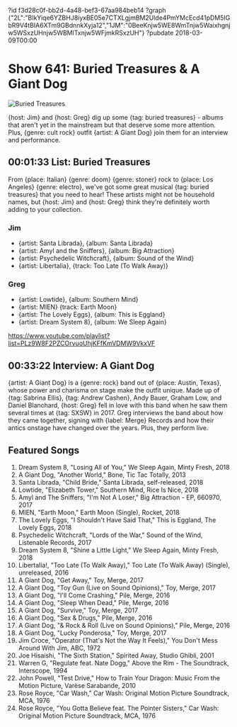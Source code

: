 ?id f3d28c0f-bb2d-4a48-bef3-67aa984beb14
?graph {"2L":"BIkYiqe6YZBHJ8iyxBE05e7CTXLgjmBM2Ulde4PmYMcEcd41pDM5IGbR9V4tBIA6XTm9GBdnnkXyja12","1JM":"0BeeKnjw5WE8WmTnjw5Waixhgnjw5WSxzUHnjw5WBMlTxnjw5WFjmkRSxzUH"}
?pubdate 2018-03-09T00:00

# Show 641: Buried Treasures & A Giant Dog

![Buried Treasures](https://static.soundopinions.org/images/2018/buried.jpg)

{host: Jim} and {host: Greg} dig up some {tag: buried treasures} - albums that aren't yet in the mainstream but that deserve some more attention. Plus, {genre: cult rock} outfit {artist: A Giant Dog} join them for an interview and performance.

## 00:01:33 List: Buried Treasures
From {place: Italian} {genre: doom} {genre: stoner} rock to {place: Los Angeles} {genre: electro}, we've got some great musical {tag: buried treasures} that you need to hear! These artists might not be household names, but {host: Jim} and {host: Greg} think they're definitely worth adding to your collection.

### Jim
- {artist: Santa Librada}, {album: Santa Librada}
- {artist: Amyl and the Sniffers}, {album: Big Attraction}
- {artist: Psychedelic Witchcraft}, {album: Sound of the Wind}
- {artist: Libertalia}, {track: Too Late (To Walk Away)}

### Greg
- {artist: Lowtide}, {album: Southern Mind}
- {artist: MIEN} {track: Earth Moon}
- {artist: The Lovely Eggs}, {album: This is Eggland}
- {artist: Dream System 8}, {album: We Sleep Again}


https://www.youtube.com/playlist?list=PLz9W8F2PZCOrvuoUhjKFfKmVDMW9VkxVF
## 00:33:22 Interview: A Giant Dog
{artist: A Giant Dog} is a {genre: rock} band out of {place: Austin, Texas}, whose power and charisma on stage make the outfit unique. Made up of {tag: Sabrina Ellis}, {tag: Andrew Cashen}, Andy Bauer, Graham Low, and Daniel Blanchard, {host: Greg} fell in love with this band when he saw them several times at {tag: SXSW} in 2017. Greg interviews the band about how they came together, signing with {label: Merge} Records and how their antics onstage have changed over the years. Plus, they perform live.


## Featured Songs

1. Dream System 8, "Losing All of You," We Sleep Again, Minty Fresh, 2018
1. A Giant Dog, "Another World," Bone, Tic Tac Totally, 2013
1. Santa Librada, "Child Bride," Santa Librada, self-released, 2018
1. Lowtide, "Elizabeth Tower," Southern Mind, Rice Is Nice, 2018
1. Amyl and The Sniffers, "I'm Not A Loser," Big Attraction - EP, 660970, 2017
1. MIEN, "Earth Moon," Earth Moon (Single), Rocket, 2018
1. The Lovely Eggs, "I Shouldn't Have Said That," This is Eggland, The Lovely Eggs, 2018
1. Psychedelic Witchcraft, "Lords of the War," Sound of the Wind, Listenable Records, 2017
1. Dream System 8, "Shine a Little Light," We Sleep Again, Minty Fresh, 2018
1. Libertalia!, "Too Late (To Walk Away)," Too Late (To Walk Away) (Single), unreleased, 2016
1. A Giant Dog, "Get Away," Toy, Merge, 2017
1. A Giant Dog, "Toy Gun (Live on Sound Opinions)," Toy, Merge, 2017
1. A Giant Dog, "I'll Come Crashing," Pile, Merge, 2016
1. A Giant Dog, "Sleep When Dead," Pile, Merge, 2016
1. A Giant Dog, "Survive," Toy, Merge, 2017
1. A Giant Dog, "Sex & Drugs," Pile, Merge, 2016
1. A Giant Dog, "& Rock & Roll (Live on Sound Opinions)," Pile, Merge, 2016
1. A Giant Dog, "Lucky Ponderosa," Toy, Merge, 2017
1. Jim Croce, "Operator (That's Not the Way It Feels)," You Don't Mess Around With Jim, ABC, 1972
1. Joe Hisaishi, "The Sixth Station," Spirited Away, Studio Ghibli, 2001
1. Warren G, "Regulate feat. Nate Dogg," Above the Rim - The Soundtrack, Interscope, 1994
1. John Powell, "Test Drive," How to Train Your Dragon: Music From the Motion Picture, Varèse Sarabande, 2010
1. Rose Royce, "Car Wash," Car Wash: Original Motion Picture Soundtrack, MCA, 1976
1. Rose Royce, "You Gotta Believe feat. The Pointer Sisters," Car Wash: Original Motion Picture Soundtrack, MCA, 1976